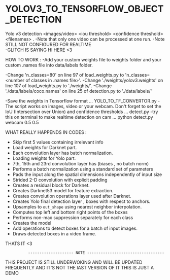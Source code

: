 # YOLOV3_TO_TENSORFLOW_OBJECT_DETECTION
Yolo v3 detection  &lt;images/video> &lt;iou threshold> &lt;confidence threshold> &lt;filenames> . 
-Note that only one video can be processed at one run. 
-Note STILL NOT CONFIGURED FOR REALTIME  
-GLITCH IS SAYING HI HERE <3

HOW TO WORK :
-Add your custom weights file to weights folder and your custom .names file into data/labels folder.

-Change 'n_classes=80' on line 97 of load_weights.py to 'n_classes=<number of classes in .names file>'.
-Change './weights/yolov3.weights' on line 107 of load_weights.py to './weights/'.
-Change './data/labels/coco.names' on line 25 of detection.py to './data/labels/'
  
  -Save the weights in Tensorflow format ... YOLO_TO_TF_CONVERTOR.py
  -The script works on images, video or your webcam. Don't forget to set the IoU (Intersection over Union) and confidence thresholds ... detect.py
  -try this on terminal to make realtime detection on cam ... python detect.py webcam 0.5 0.5
  
  
  
  WHAT REALLY HAPPENDS IN CODES :
  
  - Skip first 5 values containing irrelevant info
  - Load weights for Darknet part.
  - Each convolution layer has batch normalization.
  - Loading weights for Yolo part.
  - 7th, 15th and 23rd convolution layer has (biases , no batch norm)
  - Performs a batch normalization using a standard set of parameters
  - Pads the input along the spatial dimensions independently of input size
  - Strided 2-D convolution with explicit padding
  - Creates a residual block for Darknet.
  - Creates Darknet53 model for feature extraction.
  - Creates convolution operations layer used after Darknet.
  - Creates Yolo final detection layer , boxes with respect to anchors.
  - Upsamples to `out_shape` using nearest neighbor interpolation.
  - Computes top left and bottom right points of the boxes
  - Performs non-max suppression separately for each class
  - Creates the model
  - Add operations to detect boxes for a batch of input images.
  - Draws detected boxes in a video frame.
  
  
  THATS IT <3
              
              
              -------------------- NOTE ----------------------------------
THIS PROJECT IS STILL UNDERWOKING AND WILL BE UPDATED FREQUENTLY AND IT'S NOT THE lAST VERSION OF IT 
THIS IS JUST A DEMO
  
  
